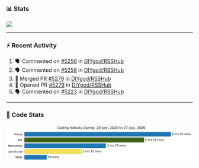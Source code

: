 ### :bar_chart: Stats

<a href="#">
  <img align="center" src="https://github-readme-stats.vercel.app/api?username=henryqw&count_private=true&show_icons=true" />
</a>
<!-- <a href="#">
  <img align="center" src="https://github-readme-stats-git-master.henryqw.vercel.app/api/top-langs/?username=HenryQW&layout=compact" />
</a> -->

---

### :zap: Recent Activity

<!--START_SECTION:activity-->

1. 🗣 Commented on [#5256](https://github.com//DIYgod/RSSHub/issues/5256) in [DIYgod/RSSHub](https://github.com//DIYgod/RSSHub)
2. 🗣 Commented on [#5256](https://github.com//DIYgod/RSSHub/issues/5256) in [DIYgod/RSSHub](https://github.com//DIYgod/RSSHub)
3. 🎉 Merged PR [#5279](https://github.com//DIYgod/RSSHub/pull/5279) in [DIYgod/RSSHub](https://github.com//DIYgod/RSSHub)
4. 💪 Opened PR [#5279](https://github.com//DIYgod/RSSHub/pull/5279) in [DIYgod/RSSHub](https://github.com//DIYgod/RSSHub)
5. 🗣 Commented on [#5223](https://github.com//DIYgod/RSSHub/issues/5223) in [DIYgod/RSSHub](https://github.com//DIYgod/RSSHub)
<!--END_SECTION:activity-->

---

### :calendar: Code Stats

![WakaTime](https://github.com/HenryQW/HenryQW/blob/master/images/stat.svg)
